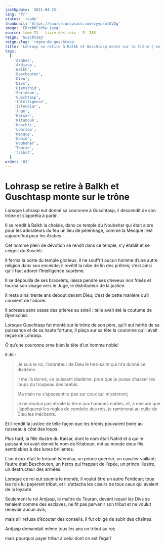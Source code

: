 ```yaml
---
lastUpdate: '2021-04-25'
lang: 'fr'
status: 'ready'
thumbnail: 'https://source.unsplash.com/vyyusolOVOg'
image: 'ERrzhRFzO5w.jpeg'
source: tome IV - livre des rois - P. 288
reign: 'Guschtasp'
reign-slug: 'regne-de-guschtasp'
title: 'Lohrasp se retire à Balkh et Guschtasp monte sur le trône | Le Livre des Rois | Shâhnâmeh'
tags:
  [
    'Arabes',
    'Ardjasp',
    'Balkh',
    'Beschouten',
    'Dieu',
    'Divs',
    'Djemschid',
    'Feridoun',
    'Guschtasp',
    'Intelligence',
    'Isfendiar',
    'Juge',
    'Kaisar',
    'Kitaboun',
    'Koschti',
    'Lohrasp',
    'Mecque',
    'Nahid',
    'Noubehar',
    'Touran',
    'tribut',
  ]
order: '02'
---
```


<!-- LTeX: language=fr -->

# Lohrasp se retire à Balkh et Guschtasp monte sur le trône

Lorsque Lohrasp eut donné sa couronne à Guschtasp, il descendit de son trône et s’apprêta à partir.

Il se rendit à Balkh la choisie, dans ce temple du Noubehar qui était alors pour les adorateurs du feu un lieu de pèlerinage, comme la Mecque l’est aujourd’hui pour les Arabes.

Cet homme plein de dévotion se rendit dans ce temple, s’y établit et se ceignit du Koschti.

Il ferma la porte du temple glorieux, il ne souffrit aucun homme d’une autre religion dans son enceinte; il revêtit la robe de lin des prêtres; c’est ainsi qu’il faut adorer l’Intelligence suprême.

Il se dépouilla de ses bracelets, laissa pendre ses cheveux non frisés et tourna son visage vers le Juge, le distributeur de la justice.

Il resta ainsi trente ans debout devant Dieu; c’est de cette manière qu’il convient de l’adorer.

Il adressa sans cesse des prières au soleil : telle avait été la coutume de Djemschid.

Lorsque Guschtasp fut monté sur le trône de son père, qu’il eut hérité de sa puissance et de sa haute fortune, il plaça sur sa tête la couronne qu’il avait reçue de Lohrasp.

Ô qu’une couronne orne bien la tête d’un homme noble!

Il dit :

> Je suis le roi, l’adorateur de Dieu le très-saint qui m’a donné ce diadème.
>
> Il me l’a donné, ce puissant diadème, pour que je pusse chasser les loups du troupeau des brebis.
>
> Ma main ne s’appesantira pas sur ceux qui m’aideront;
>
> je ne rendrai pas étroite la terre aux hommes nobles, et, à mesure que j’appliquerai les règles de conduite des rois, je ramènerai au culte de Dieu les méchants.

Et il rendit la justice de telle façon que les brebis pouvaient boire au ruisseau à côté des loups.

Plus tard, la fille illustre du Kaisar, dont le nom était Nahid et à qui le puissant roi avait donné le nom de Kitaboun, mit au monde deux fils semblables à des lunes brillantes.

L’un d’eux était le fortuné Isfendiar, un prince guerrier, un cavalier vaillant; l’autre était Beschouten, un héros qui frappait de l’épée, un prince illustre, un destructeur des armées.

Lorsque ce roi eut soumis le monde, il voulut être un autre Feridoun; tous les rois lui payèrent tribut, et il s’attacha les cœurs de tous ceux qui avaient de la loyauté.

Seulement le roi Ardjasp, le maître du Touran, devant lequel les Divs se tenaient comme des esclaves, ne fit pas parvenir son tribut et ne voulut recevoir aucun avis;

mais s’il refusa d’écouter des conseils, il fut obligé de subir des chaînes.

Ardjasp demandait même tous les ans un tribut au roi;

mais pourquoi payer tribut à celui dont on est l’égal?
